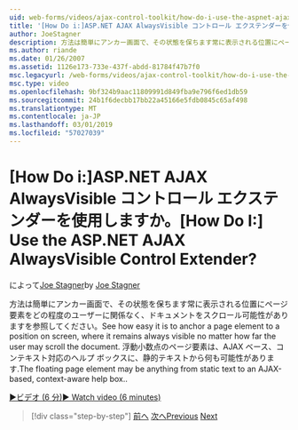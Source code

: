 ```yaml
---
uid: web-forms/videos/ajax-control-toolkit/how-do-i-use-the-aspnet-ajax-alwaysvisible-control-extender
title: '[How Do i:]ASP.NET AJAX AlwaysVisible コントロール エクステンダーを使用しますか。 | Microsoft Docs'
author: JoeStagner
description: 方法は簡単にアンカー画面で、その状態を保ちます常に表示される位置にページ要素をどの程度のユーザーに関係なく、ドキュメントをスクロール可能性がありますを参照してください。 .
ms.author: riande
ms.date: 01/26/2007
ms.assetid: 1126e173-733e-437f-abdd-81784f47b7f0
msc.legacyurl: /web-forms/videos/ajax-control-toolkit/how-do-i-use-the-aspnet-ajax-alwaysvisible-control-extender
msc.type: video
ms.openlocfilehash: 9bf324b9aac11809991d849fba9e796f6ed1db59
ms.sourcegitcommit: 24b1f6decbb17bb22a45166e5fdb0845c65af498
ms.translationtype: MT
ms.contentlocale: ja-JP
ms.lasthandoff: 03/01/2019
ms.locfileid: "57027039"
---
```

<a name="how-do-i-use-the-aspnet-ajax-alwaysvisible-control-extender"></a><span data-ttu-id="8849d-105">[How Do i:]ASP.NET AJAX AlwaysVisible コントロール エクステンダーを使用しますか。</span><span class="sxs-lookup"><span data-stu-id="8849d-105">[How Do I:] Use the ASP.NET AJAX AlwaysVisible Control Extender?</span></span>
====================
<span data-ttu-id="8849d-106">によって[Joe Stagner](https://github.com/JoeStagner)</span><span class="sxs-lookup"><span data-stu-id="8849d-106">by [Joe Stagner](https://github.com/JoeStagner)</span></span>

<span data-ttu-id="8849d-107">方法は簡単にアンカー画面で、その状態を保ちます常に表示される位置にページ要素をどの程度のユーザーに関係なく、ドキュメントをスクロール可能性がありますを参照してください。</span><span class="sxs-lookup"><span data-stu-id="8849d-107">See how easy it is to anchor a page element to a position on screen, where it remains always visible no matter how far the user may scroll the document.</span></span> <span data-ttu-id="8849d-108">浮動小数点のページ要素は、AJAX ベース、コンテキスト対応のヘルプ ボックスに、静的テキストから何も可能性があります.</span><span class="sxs-lookup"><span data-stu-id="8849d-108">The floating page element may be anything from static text to an AJAX-based, context-aware help box..</span></span>

[<span data-ttu-id="8849d-109">&#9654;ビデオ (6 分)</span><span class="sxs-lookup"><span data-stu-id="8849d-109">&#9654; Watch video (6 minutes)</span></span>](https://channel9.msdn.com/Blogs/ASP-NET-Site-Videos/how-do-i-use-the-aspnet-ajax-alwaysvisible-control-extender)

> [!div class="step-by-step"]
> <span data-ttu-id="8849d-110">[前へ](how-do-i-use-the-aspnet-ajax-modalpopup-extender-control.md)
> [次へ](how-do-i-use-the-aspnet-ajax-accordion-control.md)</span><span class="sxs-lookup"><span data-stu-id="8849d-110">[Previous](how-do-i-use-the-aspnet-ajax-modalpopup-extender-control.md)
[Next](how-do-i-use-the-aspnet-ajax-accordion-control.md)</span></span>

